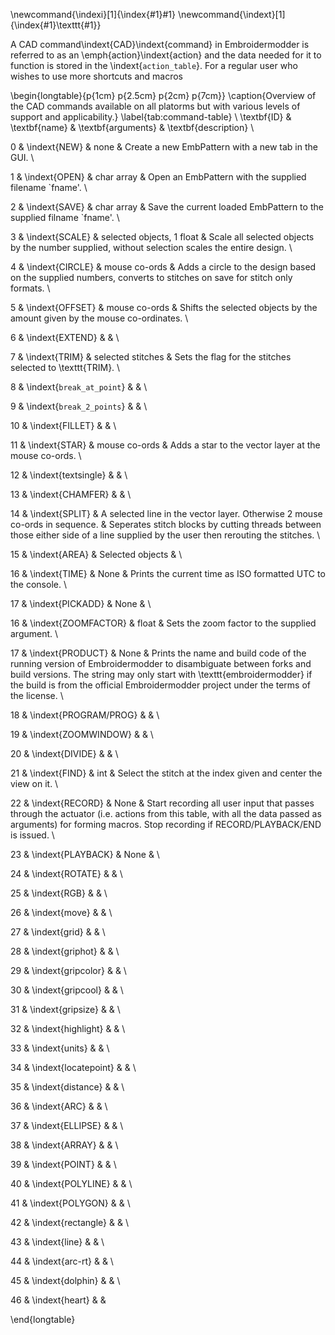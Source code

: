 
\newcommand{\indexi}[1]{\index{#1}#1}
\newcommand{\indext}[1]{\index{#1}\texttt{#1}}


A CAD command\indext{CAD}\indext{command} in Embroidermodder is referred to as
an \emph{action}\indext{action} and the data needed for it to function is stored
in the \indext{``action_table``}. For a regular user who wishes to use
more shortcuts and macros

\begin{longtable}{p{1cm} p{2.5cm} p{2cm} p{7cm}}
\caption{Overview of the CAD commands available on all platorms but with
various levels of support and applicability.}
\label{tab:command-table} \\
\textbf{ID} &
\textbf{name} &
\textbf{arguments} &
\textbf{description} \\

0 &
\indext{NEW} &
none &
Create a new EmbPattern with a new tab in the GUI. \\

1 &
\indext{OPEN} &
char array &
Open an EmbPattern with the supplied filename `fname'. \\

2 &
\indext{SAVE} &
char array &
Save the current loaded EmbPattern to the supplied filname `fname'. \\

3 &
\indext{SCALE} &
selected objects, 1 float &
Scale all selected objects by the number supplied, without selection scales the
entire design. \\

4 &
\indext{CIRCLE} &
mouse co-ords &
Adds a circle to the design based on the supplied numbers, converts to stitches
on save for stitch only formats. \\

5 &
\indext{OFFSET} &
mouse co-ords &
Shifts the selected objects by the amount given by the mouse co-ordinates. \\

6 &
\indext{EXTEND} &
 &
\\

7 &
\indext{TRIM} & 
selected stitches &
Sets the flag for the stitches selected to \texttt{TRIM}. \\

8 &
\indext{``break_at_point``} & 
&
\\

9 &
\indext{``break_2_points``} &
&
\\

10 &
\indext{FILLET} &
&
\\

11 &
\indext{STAR} &
mouse co-ords &
Adds a star to the vector layer at the mouse co-ords. \\

12 &
\indext{textsingle} &
&
\\

13 &
\indext{CHAMFER} &
&
\\

14 &
\indext{SPLIT} &
A selected line in the vector layer. Otherwise 2 mouse co-ords in sequence. &
Seperates stitch blocks by cutting threads between those either side of a line
supplied by the user then rerouting the stitches. \\

15 &
\indext{AREA} &
Selected objects &
\\

16 &
\indext{TIME} &
None &
Prints the current time as ISO formatted UTC to the console. \\

17 &
\indext{PICKADD} & 
None &
\\

16 &
\indext{ZOOMFACTOR} & 
float &
Sets the zoom factor to the supplied argument. \\

17 &
\indext{PRODUCT} & 
None &
Prints the name and build code of the running version of Embroidermodder
to disambiguate between forks and build versions. The string may only
start with \texttt{embroidermodder} if the build is from the official Embroidermodder
project under the terms of the license. \\

18 &
\indext{PROGRAM/PROG} &
&
\\

19 &
\indext{ZOOMWINDOW} &
&
\\

20 &
\indext{DIVIDE} &
&
\\

21 &
\indext{FIND} &
int &
Select the stitch at the index given and center the view on it. \\

22 &
\indext{RECORD} &
None &
Start recording all user input that passes through the actuator
(i.e. actions from this table, with all the data passed as arguments)
for forming macros. Stop recording if RECORD/PLAYBACK/END is issued. \\

23 &
\indext{PLAYBACK} &
None &
\\

24 &
\indext{ROTATE} &
&
\\

25 &
\indext{RGB} &
&
\\

26 &
\indext{move} &
&
\\

27 &
\indext{grid} &
&
\\

28 &
\indext{griphot} &
&
\\

29 &
\indext{gripcolor} &
&
\\

30 &
\indext{gripcool} &
&
\\

31 &
\indext{gripsize} &
&
\\

32 &
\indext{highlight} &
&
\\

33 &
\indext{units} &
&
\\

34 &
\indext{locatepoint} &
&
\\

35 &
\indext{distance} &
  &
\\

36 &
 \indext{ARC} &
 &
\\

37 &
\indext{ELLIPSE} &
 &
\\

38 &
\indext{ARRAY} &
 &
\\

39 &
\indext{POINT} &
 &
\\

40 &
\indext{POLYLINE} &
 &
\\

41 &
\indext{POLYGON} &
 &
\\

42 &
\indext{rectangle} &
 &
\\

43 &
\indext{line} &
 &
\\

44 &
\indext{arc-rt} &
 &
\\

45 &
\indext{dolphin} &
&
\\

46 &
\indext{heart} &
&

\end{longtable}